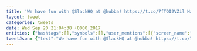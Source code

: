 ```yaml
---
title: 'We have fun with @SlackHQ at @hubba! https://t.co/7fTOI2VZil Happy Birthday @LeighaNotLeia!'
layout: tweet
categories: tweets
date: Wed Sep 20 21:04:38 +0000 2017
entities: {"hashtags":[],"symbols":[],"user_mentions":[{"screen_name":"SlackHQ","name":"Slack","id":1305940272,"id_str":"1305940272","indices":[17,25]},{"screen_name":"hubba","name":"Hubba","id":14608479,"id_str":"14608479","indices":[29,35]},{"screen_name":"LeighaNotLeia","name":"Leigha Mitchell","id":729441949145501700,"id_str":"729441949145501697","indices":[76,90]}],"urls":[{"url":"https://t.co/7fTOI2VZil","expanded_url":"http://take.ms/ka0XT","display_url":"take.ms/ka0XT","indices":[37,60]}]}
tweetJson: {"text":"We have fun with @SlackHQ at @hubba! https://t.co/7fTOI2VZil Happy Birthday @LeighaNotLeia!"}
---
```

